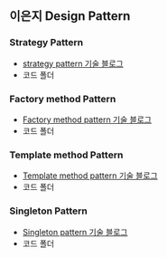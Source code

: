 ## 이은지 Design Pattern

### Strategy Pattern
  - [strategy pattern 기술 블로그](https://github.com/eunsiver/PDA-JavaPattern/blob/Lee-Eunji/Lee-Eunji/Design_Pattern/1_StrategyPattern.md)
  - 코드 폴더

### Factory method Pattern
  - [Factory method pattern 기술 블로그](https://github.com/eunsiver/PDA-JavaPattern/blob/Lee-Eunji/Lee-Eunji/Design_Pattern/2_FactoryPattern.md
)
  - 코드 폴더

### Template method Pattern
  - [Template method pattern 기술 블로그](https://github.com/eunsiver/PDA-JavaPattern/blob/Lee-Eunji/Lee-Eunji/Design_Pattern/3_TemplateMethod.md)
  - 코드 폴더
    
### Singleton Pattern
  - [Singleton pattern 기술 블로그](https://github.com/eunsiver/PDA-JavaPattern/blob/Lee-Eunji/Lee-Eunji/4_Singleton.md)
  - 코드 폴더

